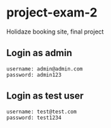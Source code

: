 # project-exam-2
Holidaze booking site, final project

## Login as admin
```
username: admin@admin.com
password: admin123
```

## Login as test user
```
username: test@test.com
password: test1234
```

